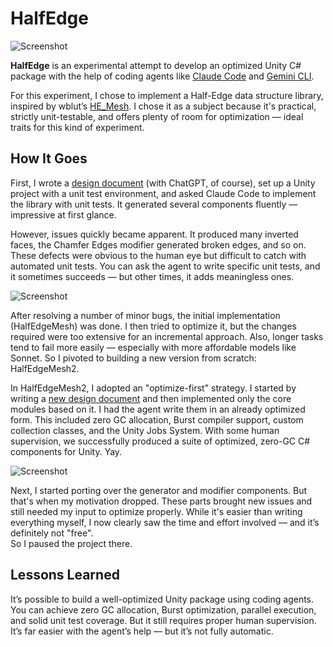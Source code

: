 # HalfEdge

![Screenshot](https://github.com/user-attachments/assets/541aa20a-aacb-4f33-bfed-f408ece4b73d)

**HalfEdge** is an experimental attempt to develop an optimized Unity C# package
with the help of coding agents like [Claude Code] and [Gemini CLI].

[Claude Code]: https://www.anthropic.com/claude-code
[Gemini CLI]: https://blog.google/technology/developers/introducing-gemini-cli-open-source-ai-agent/

For this experiment, I chose to implement a Half-Edge data structure library,
inspired by wblut’s [HE_Mesh]. I chose it as a subject because it's practical,
strictly unit-testable, and offers plenty of room for optimization — ideal
traits for this kind of experiment.

[HE_Mesh]: https://github.com/wblut/HE_Mesh

## How It Goes

First, I wrote a [design document] (with ChatGPT, of course), set up a Unity
project with a unit test environment, and asked Claude Code to implement the
library with unit tests. It generated several components fluently — impressive
at first glance.

[design document]: /Design.md

However, issues quickly became apparent. It produced many inverted faces, the
Chamfer Edges modifier generated broken edges, and so on. These defects were
obvious to the human eye but difficult to catch with automated unit tests. You
can ask the agent to write specific unit tests, and it sometimes succeeds — but
other times, it adds meaningless ones.

![Screenshot](https://github.com/user-attachments/assets/b1634522-0eba-42f4-8637-f60647f2914d)

After resolving a number of minor bugs, the initial implementation
(HalfEdgeMesh) was done. I then tried to optimize it, but the changes required
were too extensive for an incremental approach. Also, longer tasks tend to fail
more easily — especially with more affordable models like Sonnet. So I pivoted
to building a new version from scratch: HalfEdgeMesh2.

In HalfEdgeMesh2, I adopted an "optimize-first" strategy. I started by writing a
[new design document] and then implemented only the core modules based on it. I
had the agent write them in an already optimized form. This included zero GC
allocation, Burst compiler support, custom collection classes, and the Unity
Jobs System. With some human supervision, we successfully produced a suite of
optimized, zero-GC C# components for Unity. Yay.

[new design document]: /HalfEdgeMesh2_Design.md

![Screenshot](https://github.com/user-attachments/assets/0240bce3-bc77-42ae-ac0d-cf503a6b06a2)

Next, I started porting over the generator and modifier components. But that's
when my motivation dropped. These parts brought new issues and still needed my
input to optimize properly. While it's easier than writing everything myself, I
now clearly saw the time and effort involved — and it’s definitely not "free".  
So I paused the project there.

## Lessons Learned

It’s possible to build a well-optimized Unity package using coding agents. You
can achieve zero GC allocation, Burst optimization, parallel execution, and
solid unit test coverage. But it still requires proper human supervision. It’s
far easier with the agent’s help — but it’s not fully automatic.
